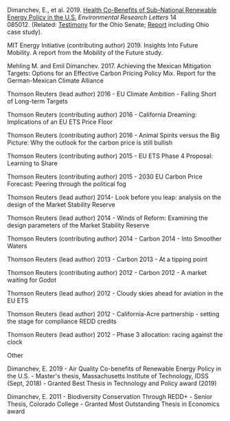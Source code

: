 
Dimanchev, E., et al. 2019. [Health Co-Benefits of Sub-National Renewable Energy Policy in the U.S.](https://iopscience.iop.org/article/10.1088/1748-9326/ab31d9) *Environmental Research Letters* 14 085012. (Related: [Testimony](http://search-prod.lis.state.oh.us/cm_pub_api/api/unwrap/chamber/133rd_ga/ready_for_publication/committee_docs/cmte_s_energy_pu_1/testimony/cmte_s_energy_pu_1_2019-06-19-0800_742/testimonyemildimanchevmit.pdf) for the Ohio Senate; [Report](https://globalchange.mit.edu/publication/17278) including Ohio case study).

MIT Energy Initiative (contributing author) 2019. Insights Into Future Mobility. A report from the Mobility of the Future study.

Mehling M. and Emil Dimanchev. 2017. Achieving the Mexican Mitigation Targets: Options for an Effective Carbon Pricing Policy Mix. Report for the German-Mexican Climate Alliance

Thomson Reuters (lead author) 2016 - EU Climate Ambition - Falling Short of Long-term Targets 

Thomson Reuters (contributing author) 2016 - California Dreaming: Implications of an EU ETS Price Floor

Thomson Reuters (contributing author) 2016 - Animal Spirits versus the Big Picture: Why the outlook for the carbon price is still bullish

Thomson Reuters (contributing author) 2015 - EU ETS Phase 4 Proposal: Learning to Share

Thomson Reuters (contributing author) 2015 - 2030 EU Carbon Price Forecast: Peering through the political fog

Thomson Reuters (lead author) 2014- Look before you leap: analysis on the design of the Market Stability Reserve

Thomson Reuters (lead author) 2014 - Winds of Reform: Examining the design parameters of the Market Stability Reserve

Thomson Reuters (contributing author) 2014 - Carbon 2014 - Into Smoother Waters

Thomson Reuters (lead author) 2013 - Carbon 2013 - At a tipping point

Thomson Reuters (contributing author) 2012 - Carbon 2012 - A market waiting for Godot

Thomson Reuters (lead author) 2012 - Cloudy skies ahead for aviation in the EU ETS

Thomson Reuters (lead author) 2012 - California-Acre partnership - setting the stage for compliance REDD credits

Thomson Reuters (lead author) 2012 - Phase 3 allocation: racing against the clock

Other

Dimanchev, E. 2019 - Air Quality Co-benefits of Renewable Energy Policy in the U.S. - Master's thesis, Massachusetts Institute of Technology, IDSS (Sept, 2018) - Granted Best Thesis in Technology and Policy award (2019)

Dimanchev, E. 2011 - Biodiversity Conservation Through REDD+ - Senior Thesis, Colorado College - Granted Most Outstanding Thesis in Economics award
